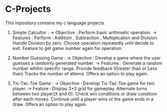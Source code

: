 # C-Projects
This repository contains my c language projects


1. Simple Calcultor :
-> Objective : Perform basic arithmatic operation.
-> Features :
   Perform : Addition , Subtraction , Multiplication and Division.
   Handle Division by zero.
   Choose operation repeatedly until decide to exit.
   Feature to get game number again for operation.


2. Number Guessing Game :
-> Objective : Develop a game where the user guesses a randomly generated number.
-> Features :
   Generate a random number whihin specific range.
   Provide feedback (Greater than or Less than)
   Tracks the number of attems.
   Offers an option to play again.


3. Tic-Tac-Toe Game :
-> Objective : Develop Tic-Tac-Toe game for two player.
-> Feature :
   Display 3*3 grid for gameplay.
   Alternate turns between two player(X and O).
   Check win conditions or draw condition after each moves.
   Continue until a player wins or the game ends in a draw.
   Offers an option to play again.


